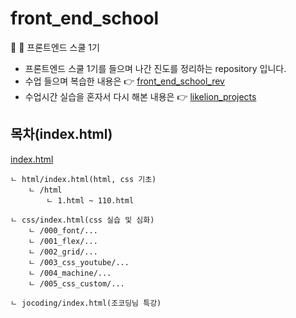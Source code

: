 # front_end_school

🦁 🍊 프론트엔드 스쿨 1기

- 프론트엔드 스쿨 1기를 들으며 나간 진도를 정리하는 repository 입니다.
- 수업 들으며 복습한 내용은 👉 [front_end_school_rev](https://github.com/nurimeansworld/front_end_school_rev)
- 수업시간 실습을 혼자서 다시 해본 내용은 👉 [likelion_projects](https://github.com/nurimeansworld/likelion_projects)

## 목차(index.html)

[index.html](https://nurimeansworld.github.io/front_end_school/)

```
ㄴ html/index.html(html, css 기초)
    ㄴ /html
        ㄴ 1.html ~ 110.html

ㄴ css/index.html(css 실습 및 심화)
    ㄴ /000_font/...
    ㄴ /001_flex/...
    ㄴ /002_grid/...
    ㄴ /003_css_youtube/...
    ㄴ /004_machine/...
    ㄴ /005_css_custom/...

ㄴ jocoding/index.html(조코딩님 특강)
```
